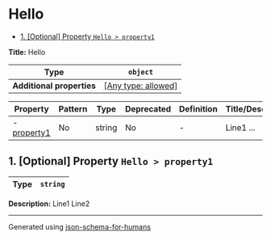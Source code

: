 # Hello

- [1. [Optional] Property `Hello > property1`](#property1)

**Title:** Hello

| Type                      | `object`                                                                  |
| ------------------------- | ------------------------------------------------------------------------- |
| **Additional properties** | [[Any type: allowed]](# "Additional Properties of any type are allowed.") |

| Property                   | Pattern | Type   | Deprecated | Definition | Title/Description |
| -------------------------- | ------- | ------ | ---------- | ---------- | ----------------- |
| - [property1](#property1 ) | No      | string | No         | -          | Line1 ...         |

## <a name="property1"></a>1. [Optional] Property `Hello > property1`

| Type | `string` |
| ---- | -------- |

**Description:** Line1
Line2

----------------------------------------------------------------------------------------------------------------------------
Generated using [json-schema-for-humans](https://github.com/coveooss/json-schema-for-humans)

